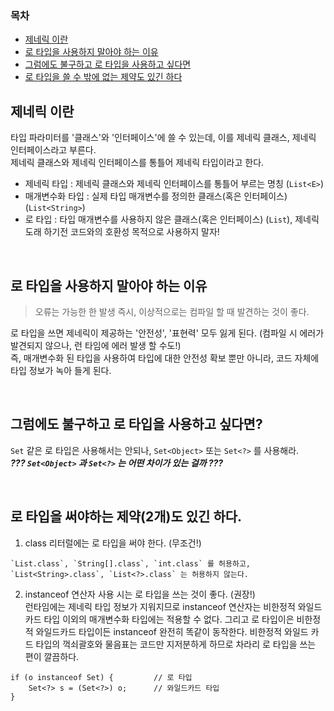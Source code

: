 ### 목차
- [제네릭 이란](#제네릭-이란)
- [로 타입을 사용하지 말아야 하는 이유](#로-타입을-사용하지-말아야-하는-이유)
- [그럼에도 불구하고 로 타입을 사용하고 싶다면](#그럼에도-불구하고-로-타입을-사용하고-싶다면)
- [로 타입을 쓸 수 밖에 없는 제약도 있긴 하다](#로-타입을-써야하는-제약2개도-있긴-하다)


## 제네릭 이란
타입 파라미터를 '클래스'와 '인터페이스'에 쓸 수 있는데, 이를 제네릭 클래스, 제네릭 인터페이스라고 부른다.  
제네릭 클래스와 제네릭 인터페이스를 통틀어 제네릭 타입이라고 한다.
- 제네릭 타입 : 제네릭 클래스와 제네릭 인터페이스를 통틀어 부르는 명칭 (`List<E>`)
- 매개변수화 타입 : 실제 타입 매개변수를 정의한 클래스(혹은 인터페이스) (`List<String>`)
- 로 타입 : 타입 매개변수를 사용하지 않은 클래스(혹은 인터페이스) (`List`), 제네릭 도래 하기전 코드와의 호환성 목적으로 사용하지 말자!

<br>

## 로 타입을 사용하지 말아야 하는 이유
> 오류는 가능한 한 발생 즉시, 이상적으로는 컴파일 할 때 발견하는 것이 좋다.

로 타입을 쓰면 제네릭이 제공하는 '안전성', '표현력' 모두 잃게 된다. (컴파일 시 에러가 발견되지 않으나, 런 타임에 에러 발생 할 수도!)  
즉, 매개변수화 된 타입을 사용하여 타입에 대한 안전성 확보 뿐만 아니라, 코드 자체에 타입 정보가 녹아 들게 된다.

<br>

## 그럼에도 불구하고 로 타입을 사용하고 싶다면?
`Set` 같은 로 타입은 사용해서는 안되나, `Set<Object>` 또는 `Set<?>` 를 사용해라.  
***??? `Set<Object>` 과 `Set<?>` 는 어떤 차이가 있는 걸까 ???***

<br>

## 로 타입을 써야하는 제약(2개)도 있긴 하다.
1. class 리터럴에는 로 타입을 써야 한다. (무조건!)  
```
`List.class`, `String[].class`, `int.class` 를 허용하고,
`List<String>.class`, `List<?>.class` 는 허용하지 않는다.
```
2. instanceof 연산자 사용 시는 로 타입을 쓰는 것이 좋다. (권장!)  
런타임에는 제네릭 타입 정보가 지워지므로 instanceof 연산자는 비한정적 와일드카드 타입 이외의 매개변수화 타입에는 적용할 수 없다. 그리고 로 타입이은 비한정적 와일드카드 타입이든 instanceof 완전히 똑같이 동작한다. 비한정적 와일드 카드 타입의 꺽쇠괄호와 물음표는 코드만 지저분하게 하므로 차라리 로 타입을 쓰는 편이 깔끔하다.
```
if (o instanceof Set) {         // 로 타입
    Set<?> s = (Set<?>) o;      // 와일드카드 타입
}
```
